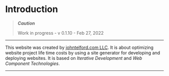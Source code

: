 # Introduction

> ***Caution***
> 
> Work in progress - v 0.1.10 - Feb 27, 2022
> 

---

This website was created by [johntelford.com LLC](company.md). It is about optimizing website project life time costs by using a site generator for developing and deploying websites. It is based on *Iterative Development* and *Web Component Technologies*.

---

